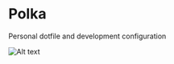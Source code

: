 # Polka

Personal dotfile and development configuration

![Alt text](http://i.imgur.com/pofXEzo.jpg)
